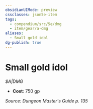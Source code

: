 ```yaml
---
obsidianUIMode: preview
cssclasses: json5e-item
tags:
  - compendium/src/5e/dmg
  - item/gear/a-dmg
aliases:
  - Small gold idol
dg-publish: true
---
```

# Small gold idol
*$A|DMG*  

- **Cost**: 750 gp

*Source: Dungeon Master's Guide p. 135*
